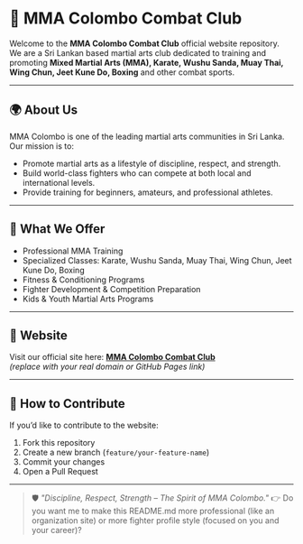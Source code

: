 # 🥋 MMA Colombo Combat Club

Welcome to the **MMA Colombo Combat Club** official website repository.  
We are a Sri Lankan based martial arts club dedicated to training and promoting **Mixed Martial Arts (MMA), Karate, Wushu Sanda, Muay Thai, Wing Chun, Jeet Kune Do, Boxing** and other combat sports.

---

## 🌍 About Us
MMA Colombo is one of the leading martial arts communities in Sri Lanka.  
Our mission is to:
- Promote martial arts as a lifestyle of discipline, respect, and strength.  
- Build world-class fighters who can compete at both local and international levels.  
- Provide training for beginners, amateurs, and professional athletes.  

---

## 🥊 What We Offer
- Professional MMA Training  
- Specialized Classes: Karate, Wushu Sanda, Muay Thai, Wing Chun, Jeet Kune Do, Boxing  
- Fitness & Conditioning Programs  
- Fighter Development & Competition Preparation  
- Kids & Youth Martial Arts Programs  

---

## 🔗 Website
Visit our official site here: **[MMA Colombo Combat Club](https://yourdomain.com)**  
*(replace with your real domain or GitHub Pages link)*  

---

## 📌 How to Contribute
If you’d like to contribute to the website:
1. Fork this repository  
2. Create a new branch (`feature/your-feature-name`)  
3. Commit your changes  
4. Open a Pull Request  
---

> 🛡️ *"Discipline, Respect, Strength – The Spirit of MMA Colombo."*
👉 Do you want me to make this README.md more professional (like an organization site) or more fighter profile style (focused on you and your career)?








